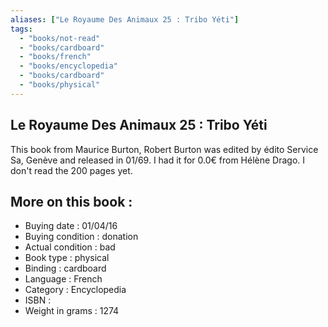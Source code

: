 ```yaml
---
aliases: ["Le Royaume Des Animaux 25 : Tribo Yéti"] 
tags: 
  - "books/not-read" 
  - "books/cardboard" 
  - "books/french"
  - "books/encyclopedia"
  - "books/cardboard"
  - "books/physical"
---
```



## Le Royaume Des Animaux 25 : Tribo Yéti
This book from Maurice Burton, Robert Burton  was edited by édito Service Sa, Genève  and released in 01/69. I had it for 0.0€ from Hélène Drago. I don't read the 200 pages yet.

## More on this book :
- Buying date : 01/04/16
- Buying condition : donation
- Actual condition : bad
- Book type : physical
- Binding : cardboard
- Language : French
- Category : Encyclopedia
- ISBN : 
- Weight in grams : 1274

